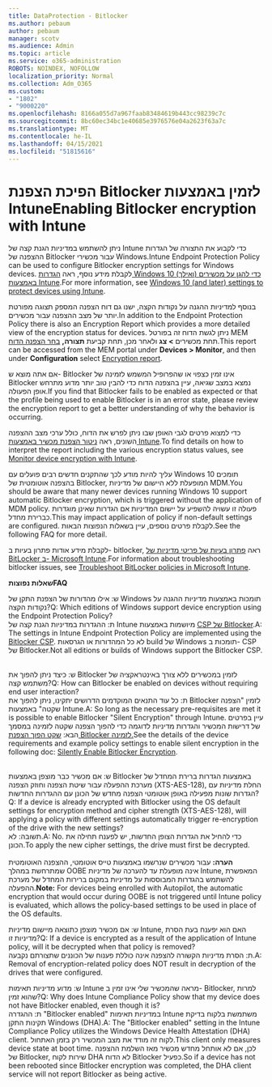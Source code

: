 ```yaml
---
title: DataProtection - Bitlocker
ms.author: pebaum
author: pebaum
manager: scotv
ms.audience: Admin
ms.topic: article
ms.service: o365-administration
ROBOTS: NOINDEX, NOFOLLOW
localization_priority: Normal
ms.collection: Adm_O365
ms.custom:
- "1802"
- "9000220"
ms.openlocfilehash: 8166a055d7a967faab83484619b443cc98239c7c
ms.sourcegitcommit: 8bc60ec34bc1e40685e3976576e04a2623f63a7c
ms.translationtype: MT
ms.contentlocale: he-IL
ms.lasthandoff: 04/15/2021
ms.locfileid: "51815616"
---
```

# <a name="enabling-bitlocker-encryption-with-intune"></a><span data-ttu-id="7e442-102">הפיכת הצפנת Bitlocker לזמין באמצעות Intune</span><span class="sxs-lookup"><span data-stu-id="7e442-102">Enabling Bitlocker encryption with Intune</span></span>

<span data-ttu-id="7e442-103">ניתן להשתמש במדיניות הגנת קצה של Intune כדי לקבוע את התצורה של הגדרות ההצפנה של Bitlocker עבור מכשירי Windows.</span><span class="sxs-lookup"><span data-stu-id="7e442-103">Intune Endpoint Protection Policy can be used to configure Bitlocker encryption settings for Windows devices.</span></span> <span data-ttu-id="7e442-104">לקבלת מידע נוסף, ראה [הגדרות Windows 10 (ואילך) כדי להגן על מכשירים באמצעות Intune](https://docs.microsoft.com/intune/endpoint-protection-windows-10#windows-encryption).</span><span class="sxs-lookup"><span data-stu-id="7e442-104">For more information, see [Windows 10 (and later) settings to protect devices using Intune](https://docs.microsoft.com/intune/endpoint-protection-windows-10#windows-encryption).</span></span>

<span data-ttu-id="7e442-105">בנוסף למדיניות ההגנה על נקודות הקצה, ישנו גם דוח הצפנה המספק תצוגה מפורטת יותר של מצב ההצפנה עבור מכשירים.</span><span class="sxs-lookup"><span data-stu-id="7e442-105">In addition to the Endpoint Protection Policy there is also an Encryption Report which provides a more detailed view of the encryption status for devices.</span></span> <span data-ttu-id="7e442-106">ניתן לגשת הדוח זה בפורטל MEM תחת מכשירים **> צג** ולאחר מכן, תחת קביעת **תצורה,** [בחר הצפנה הדוח](https://endpoint.microsoft.com/#blade/Microsoft_Intune_DeviceSettings/DevicesMonitorMenu/encryptionReport).</span><span class="sxs-lookup"><span data-stu-id="7e442-106">This report can be accessed from the MEM portal under **Devices > Monitor**, and then under **Configuration** select [Encryption report](https://endpoint.microsoft.com/#blade/Microsoft_Intune_DeviceSettings/DevicesMonitorMenu/encryptionReport).</span></span>

<span data-ttu-id="7e442-107">אם אתה מוצא ש- Bitlocker אינו זמין כצפוי או שהפרופיל המשמש לזמינה של Bitlocker נמצא במצב שגיאה, עיין בהצפנה הדוח כדי להבין טוב יותר מדוע מתרחש אופן הפעולה.</span><span class="sxs-lookup"><span data-stu-id="7e442-107">If you find that Bitlocker fails to be enabled as expected or that the profile being used to enable Bitlocker is in an error state, please review the encryption report to get a better understanding of why the behavior is occurring.</span></span>

<span data-ttu-id="7e442-108">כדי למצוא פרטים לגבי האופן שבו ניתן לפרש את הדוח, כולל ערכי מצב ההצפנה השונים, ראה [ניטור הצפנת מכשיר באמצעות Intune](https://docs.microsoft.com/mem/intune/protect/encryption-monitor).</span><span class="sxs-lookup"><span data-stu-id="7e442-108">To find details on how to interpret the report including the various encryption status values, see [Monitor device encryption with Intune](https://docs.microsoft.com/mem/intune/protect/encryption-monitor).</span></span>

<span data-ttu-id="7e442-109">עליך להיות מודע לכך שהתקנים חדשים רבים פועלים עם Windows 10 תומכים בהצפנה אוטומטית של Bitlocker, המופעלת ללא היישום של מדיניות MDM.</span><span class="sxs-lookup"><span data-stu-id="7e442-109">You should be aware that many newer devices running Windows 10 support automatic Bitlocker encryption, which is triggered without the application of MDM policy.</span></span> <span data-ttu-id="7e442-110">פעולה זו עשויה להשפיע על יישום המדיניות אם הגדרות שאינן מוגדרות כברירת מחדל.</span><span class="sxs-lookup"><span data-stu-id="7e442-110">This may impact application of policy if non-default settings are configured.</span></span> <span data-ttu-id="7e442-111">לקבלת פרטים נוספים, עיין בשאלות הנפוצות הבאות.</span><span class="sxs-lookup"><span data-stu-id="7e442-111">See the following FAQ for more detail.</span></span>

<span data-ttu-id="7e442-112">לקבלת מידע אודות פתרון בעיות ב- bitlocker, ראה [פתרון בעיות של פריטי מדיניות של BitLocker ב- Microsoft Intune](https://docs.microsoft.com/intune/protect/troubleshoot-bitlocker-policies).</span><span class="sxs-lookup"><span data-stu-id="7e442-112">For information about troubleshooting bitlocker issues, see [Troubleshoot BitLocker policies in Microsoft Intune](https://docs.microsoft.com/intune/protect/troubleshoot-bitlocker-policies).</span></span>
 
 
<span data-ttu-id="7e442-113">**שאלות נפוצות**</span><span class="sxs-lookup"><span data-stu-id="7e442-113">**FAQ**</span></span>

<span data-ttu-id="7e442-114">ש: אילו מהדורות של הצפנת התקן של Windows תומכות באמצעות מדיניות ההגנה על נקודות הקצה?</span><span class="sxs-lookup"><span data-stu-id="7e442-114">Q: Which editions of Windows support device encryption using the Endpoint Protection Policy?</span></span><br>
<span data-ttu-id="7e442-115">ת: ההגדרות במדיניות הגנת קצה של Intune מיושמות באמצעות [CSP של Bitlocker](https://docs.microsoft.com/windows/client-management/mdm/bitlocker-csp).</span><span class="sxs-lookup"><span data-stu-id="7e442-115">A: The settings in Intune Endpoint Protection Policy are implemented using the [Bitlocker CSP](https://docs.microsoft.com/windows/client-management/mdm/bitlocker-csp).</span></span> <span data-ttu-id="7e442-116">לא כל המהדורות או הגרסאות build של Windows תומכות ב- CSP של Bitlocker.</span><span class="sxs-lookup"><span data-stu-id="7e442-116">Not all editions or builds of Windows support the Bitlocker CSP.</span></span> <br><br>

<span data-ttu-id="7e442-117">ש: כיצד ניתן להפוך את Bitlocker לזמין במכשירים ללא צורך באינטראקציה של משתמש קצה?</span><span class="sxs-lookup"><span data-stu-id="7e442-117">Q: How can Bitlocker be enabled on devices without requiring end user interaction?</span></span><br>
<span data-ttu-id="7e442-118">ת: כל עוד התנאים המוקדמים הדרושים יתקינו, ניתן להפוך את Bitlocker לזמין "הצפנה שקטה" באמצעות Intune.</span><span class="sxs-lookup"><span data-stu-id="7e442-118">A: So long as the necessary pre-requisites are met it is possible to enable Bitlocker "Silent Encryption" through Intune.</span></span> <span data-ttu-id="7e442-119">עיין בפרטים של דרישות המכשיר והגדרות מדיניות לדוגמה כדי להפוך הצפנה שקטה לזמינה במסמך הבא: [שקט הפוך הצפנת Bitlocker לזמינה.](https://docs.microsoft.com/mem/intune/protect/encrypt-devices#silently-enable-bitlocker-on-devices)</span><span class="sxs-lookup"><span data-stu-id="7e442-119">See the details of the device requirements and example policy settings to enable silent encryption in the following doc: [Silently Enable Bitlocker Encryption](https://docs.microsoft.com/mem/intune/protect/encrypt-devices#silently-enable-bitlocker-on-devices).</span></span> <br><br>

<span data-ttu-id="7e442-120">ש: אם מכשיר כבר מוצפן באמצעות Bitlocker באמצעות הגדרות ברירת המחדל של מערכת ההפעלה עבור שיטת הצפנה וחוזק הצפנה (XTS-AES-128), החלת מדיניות עם הגדרות שונות מפעילה באופן אוטומטי הצפנה מחדש של הכונן עם ההגדרות החדשות?</span><span class="sxs-lookup"><span data-stu-id="7e442-120">Q: If a device is already encrypted with Bitlocker using the OS default settings for encryption method and cipher strength (XTS-AES-128), will applying a policy with different settings automatically trigger re-encryption of the drive with the new settings?</span></span><br>
<span data-ttu-id="7e442-121">תשובה: לא.</span><span class="sxs-lookup"><span data-stu-id="7e442-121">A: No.</span></span> <span data-ttu-id="7e442-122">כדי להחיל את הגדרות הצופן החדשות, יש לפענח תחילה את הכונן.</span><span class="sxs-lookup"><span data-stu-id="7e442-122">To apply the new cipher settings, the drive must first be decrypted.</span></span><br><br>
<span data-ttu-id="7e442-123">**הערה:** עבור מכשירים שנרשמו באמצעות טייס אוטומטי, ההצפנה האוטומטית שמתרחשת במהלך OOBE אינה מופעלת עד להערכה של מדיניות Intune, המאפשרת להשתמש בהגדרות המבוססות על מדיניות במקום ברירות המחדל של מערכת ההפעלה.</span><span class="sxs-lookup"><span data-stu-id="7e442-123">**Note:** For devices being enrolled with Autopilot, the automatic encryption that would occur during OOBE is not triggered until Intune policy is evaluated, which allows the policy-based settings to be used in place of the OS defaults.</span></span>
 
<span data-ttu-id="7e442-124">ש: אם מכשיר מוצפן כתוצאה מיישום מדיניות Intune, האם הוא יפענח בעת הסרת מדיניות זו?</span><span class="sxs-lookup"><span data-stu-id="7e442-124">Q: If a device is encrypted as a result of the  application of Intune policy, will it be decrypted when that policy is removed?</span></span><br>
<span data-ttu-id="7e442-125">ת: הסרת מדיניות הקשורה להצפנה אינה כוללת פענוח של הכוננים שתצורתם נקבעה.</span><span class="sxs-lookup"><span data-stu-id="7e442-125">A: Removal of encryption-related policy does NOT result in decryption of the drives that were configured.</span></span>
 
<span data-ttu-id="7e442-126">ש: מדוע מדיניות תאימות Intune מראה שהמכשיר שלי אינו זמין ב- Bitlocker, למרות שהוא זמין?</span><span class="sxs-lookup"><span data-stu-id="7e442-126">Q: Why does Intune Compliance Policy show that my device does not have Bitlocker enabled, even though it is?</span></span><br>
<span data-ttu-id="7e442-127">ת: ההגדרה "Bitlocker enabled" במדיניות תאימות Intune משתמשת בלקוח בדיקת תקינות התקן Windows (DHA).</span><span class="sxs-lookup"><span data-stu-id="7e442-127">A: The "Bitlocker enabled" setting in the Intune Compliance Policy utilizes the Windows Device Health Attestation  (DHA) client.</span></span> <span data-ttu-id="7e442-128">לקוח זה מודד את מצב המכשיר רק בזמן האתחול.</span><span class="sxs-lookup"><span data-stu-id="7e442-128">This client only measures device state at boot time.</span></span> <span data-ttu-id="7e442-129">לכן, אם לא אותחל מחדש מכשיר מאז השלמת ההצפנה של Bitlocker, שירות לקוח DHA לא הדוח Bitlocker כפעיל.</span><span class="sxs-lookup"><span data-stu-id="7e442-129">So if a device has not been rebooted since Bitlocker encryption was completed, the DHA client service will not report Bitlocker as being active.</span></span>
 
 